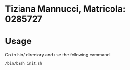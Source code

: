 # Tiziana Mannucci, Matricola: 0285727

# Usage

Go to bin/ directory and use the following command

    /bin/bash init.sh
